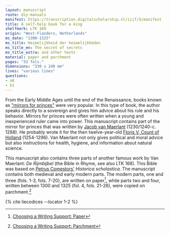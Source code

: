 ```yaml
---
layout: manuscript
route: diy-manuals
manifest: https://transcription.digitalscholarship.nl/iiif/5/manifest
title: A self-help book for a king
shelfmark: LTK 169
origin: "West-Flanders, Netherlands"
ms_date: "1300-1325"
ms_title: Heimelijkheid der heimelijkheden
ms_title_en: The secret of secrets
ms_title_extra: and other texts
material: paper and parchment
pages: "33 fols."
dimensions: "330 x 240 mm"
lines: "various lines"
questions:
- a8
- b1
---
```


From the Early Middle Ages until the end of the Renaissance, books known
as ["mirrors for
princes"](https://en.wikipedia.org/wiki/Mirrors_for_princes) were very
popular. In this type of book, the author speaks directly to a sovereign
and gives him advice about his rule and his behavior. Mirrors for
princes were often written when a young and inexperienced ruler came
into power. This manuscript contains part of the mirror for princes that
was written by [Jacob van
Maerlant](https://en.wikipedia.org/wiki/Jacob_van_Maerlant)
(1230/1240-c. 1288). He probably wrote it for the then twelve-year-old
[Floris V, Count of
Holland](https://en.wikipedia.org/wiki/Floris_V,_Count_of_Holland)
(1254-1296). Van Maerlant not only gives political and moral advice but
also instructions for health, hygiene, and information about natural
science.

This manuscript also contains three parts of another famous work by Van
Maerlant: *De Rijmbijbel* (the Bible in Rhyme, see also LTK 168). This
Bible was based on [Petrus
Comestors'](https://en.wikipedia.org/wiki/Petrus_Comestor) *Historica
scholastica.* The manuscript contains both medieval and early modern
parts. The modern parts, one and three (fols. 1-3, fols. 7-20), are
written on paper[^1], while parts two and four, written between 1300 and
1325 (fol. 4, fols. 21-26), were copied on parchment.[^2]

[^1]: [Choosing a Writing Support: Paper](/glossary/#)

[^2]: [Choosing a Writing Support: Parchment](/glossary/#)

{% cite liecodices --locator 1-2 %}
